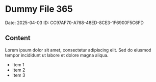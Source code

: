 # Dummy File 365

Date: 2025-04-03
ID: CC97AF70-A768-48ED-8CE3-1F6900F5C6FD

## Content

Lorem ipsum dolor sit amet, consectetur adipiscing elit.
Sed do eiusmod tempor incididunt ut labore et dolore magna aliqua.

* Item 1
* Item 2
* Item 3

